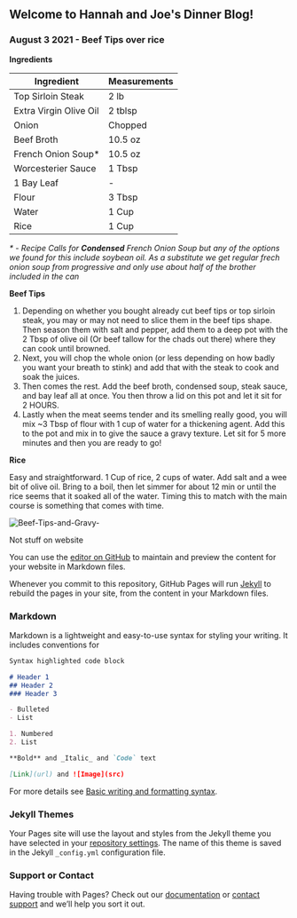 ## Welcome to Hannah and Joe's Dinner Blog!

### August 3 2021 - Beef Tips over rice

**Ingredients**

| Ingredient            | Measurements    |
| --------------------- | --------------- |
| Top Sirloin Steak     | 2 lb            |
| Extra Virgin Olive Oil| 2 tblsp         | 
| Onion                 | Chopped         | 
| Beef Broth            | 10.5 oz         | 
| French Onion Soup*    | 10.5 oz         | 
| Worcesterier Sauce    | 1 Tbsp          | 
| 1 Bay Leaf            | -               | 
| Flour                 | 3 Tbsp          | 
| Water                 | 1 Cup           | 
| Rice                  | 1 Cup           | 

_* - Recipe Calls for **Condensed** French Onion Soup but any of the options we found for this include soybean oil. As a substitute we get regular frech onion soup from progressive and only use about half of the brother included in the can_

**Beef Tips**
1. Depending on whether you bought already cut beef tips or top sirloin steak, you may or may not need to slice them in the beef tips shape. Then season them with salt and pepper, add them to a deep pot with the 2 Tbsp of olive oil (Or beef tallow for the chads out there) where they can cook until browned.
2. Next, you will chop the whole onion (or less depending on how badly you want your breath to stink) and add that with the steak to cook and soak the juices.
3. Then comes the rest. Add  the beef broth, condensed soup, steak sauce, and bay leaf all at once. You then throw a lid on this pot and let it sit for 2 HOURS.
4. Lastly when the meat seems tender and its smelling really good, you will mix ~3 Tbsp of flour with 1 cup of water for a thickening agent. Add this to the pot and mix in to give the sauce a gravy texture. Let sit for 5 more minutes and then you are ready to go!

**Rice**

Easy and straightforward. 1 Cup of rice, 2 cups of water. Add salt and a wee bit of olive oil. Bring to a boil, then let simmer for about 12 min or until the rice seems that it soaked all of the water. Timing this to match with the main course is something that comes with time.


![Beef-Tips-and-Gravy-](https://user-images.githubusercontent.com/53092191/182606515-132a796b-f9be-40c5-911f-77ec183dd515.jpeg)







Not stuff on website

You can use the [editor on GitHub](https://github.com/joe-brauckmann/joe-brauckmann.github.io/edit/main/README.md) to maintain and preview the content for your website in Markdown files.

Whenever you commit to this repository, GitHub Pages will run [Jekyll](https://jekyllrb.com/) to rebuild the pages in your site, from the content in your Markdown files.

### Markdown

Markdown is a lightweight and easy-to-use syntax for styling your writing. It includes conventions for

```markdown
Syntax highlighted code block

# Header 1
## Header 2
### Header 3

- Bulleted
- List

1. Numbered
2. List

**Bold** and _Italic_ and `Code` text

[Link](url) and ![Image](src)
```

For more details see [Basic writing and formatting syntax](https://docs.github.com/en/github/writing-on-github/getting-started-with-writing-and-formatting-on-github/basic-writing-and-formatting-syntax).

### Jekyll Themes

Your Pages site will use the layout and styles from the Jekyll theme you have selected in your [repository settings](https://github.com/joe-brauckmann/joe-brauckmann.github.io/settings/pages). The name of this theme is saved in the Jekyll `_config.yml` configuration file.

### Support or Contact

Having trouble with Pages? Check out our [documentation](https://docs.github.com/categories/github-pages-basics/) or [contact support](https://support.github.com/contact) and we’ll help you sort it out.
